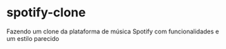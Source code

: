 # spotify-clone

Fazendo um clone da plataforma de música Spotify com funcionalidades e um estilo parecido